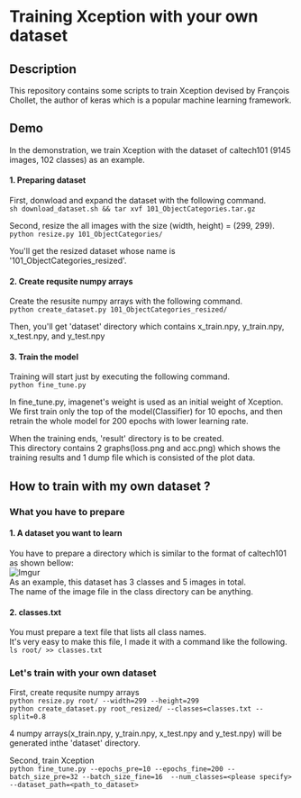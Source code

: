 Training Xception with your own dataset
====================================

## Description  
This repository contains some scripts to train Xception devised by François Chollet, the author of keras which is a popular machine learning framework.  

## Demo
In the demonstration, we train Xception with the dataset of caltech101
(9145 images, 102 classes) as an example.  

#### 1. Preparing dataset
First, donwload and expand the dataset with the following command.  
`sh download_dataset.sh && tar xvf 101_ObjectCategories.tar.gz`  

Second, resize the all images with the size (width, height) = (299, 299).  
`python resize.py 101_ObjectCategories/`

You'll get the resized dataset whose name is '101_ObjectCategories_resized'.  

#### 2. Create requsite numpy arrays
Create the resusite numpy arrays with the following command.  
`python create_dataset.py 101_ObjectCategories_resized/`  

Then, you'll get 'dataset' directory which contains
x_train.npy, y_train.npy, x_test.npy, and y_test.npy  

#### 3. Train the model
Training will start just by executing the following command.  
`python fine_tune.py`  

In fine_tune.py, imagenet's weight is used as an initial weight of Xception.  
We first train only the top of the model(Classifier) for 10 epochs, and
then retrain the whole model for 200 epochs with lower learning rate.  

When the training ends, 'result' directory is to be created.  
This directory contains 2 graphs(loss.png and acc.png) which shows the
training results and 1 dump file which is consisted of the plot data.


## How to train with my own dataset ?
### What you have to prepare
#### 1. A dataset you want to learn
You have to prepare a directory which is similar to the format of caltech101
as shown bellow:  
![Imgur](http://i.imgur.com/qBa9cKr.png)  
As an example, this dataset has 3 classes and 5 images in total.  
The name of the image file in the class directory can be anything.  

#### 2. classes.txt
You must prepare a text file that lists all class names.  
It's very easy to make this file, I made it with a command like the following.  
`ls root/ >> classes.txt`  

### Let's train with your own dataset
First, create requsite numpy arrays  
`python resize.py root/ --width=299 --height=299`  
`python create_dataset.py root_resized/ --classes=classes.txt --split=0.8`  

4 numpy arrays(x_train.npy, y_train.npy, x_test.npy and y_test.npy) will
be generated inthe 'dataset' directory.

Second, train Xception  
`python fine_tune.py --epochs_pre=10 --epochs_fine=200
--batch_size_pre=32 --batch_size_fine=16  --num_classes=<please specify>
--dataset_path=<path_to_dataset>`  
